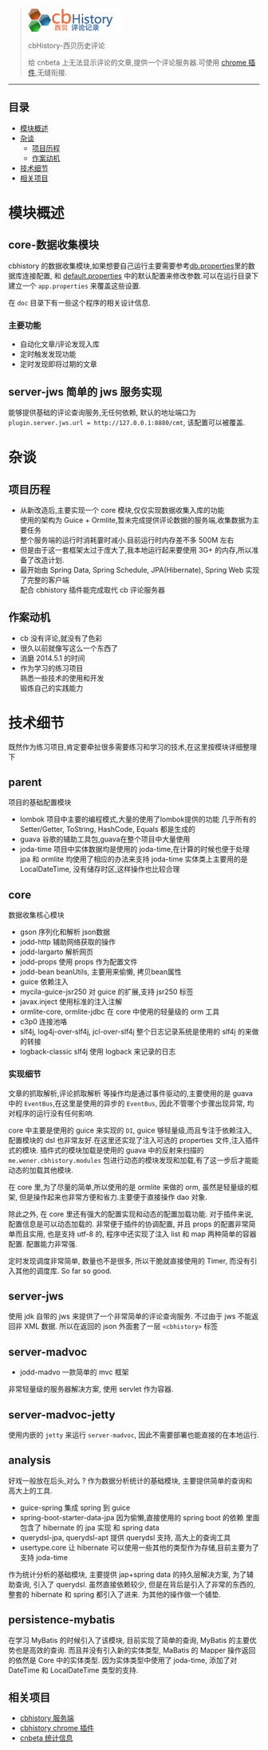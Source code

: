 > ![cbHistory-西贝历史评论插件](https://raw.githubusercontent.com/wenerme/cbhistory-extension/master/images/title.png)
>
> cbHistory-西贝历史评论
>
> 给 cnbeta 上无法显示评论的文章,提供一个评论服务器.可使用 [chrome 插件][cbhistory-extension],无缝衔接.

---

目录
----

- [模块概述](#模块概述)
- [杂谈](#杂谈)
    - [项目历程](#项目历程)
    - [作案动机](#作案动机)
- [技术细节](#技术细节)
- [相关项目](#相关项目)

模块概述
=======

core-数据收集模块
------------

cbhistory 的数据收集模块,如果想要自己运行主要需要参考[db.properties]里的数据库连接配置,
和 [default.properties] 中的默认配置来修改参数.可以在运行目录下建立一个 `app.properties`
来覆盖这些设置.

在 `doc` 目录下有一些这个程序的相关设计信息.

### 主要功能

* 自动化文章/评论发现入库
* 定时触发发现功能
* 定时发现即将过期的文章

server-jws 简单的 jws 服务实现
-----------

能够提供基础的评论查询服务,无任何依赖, 默认的地址端口为 `plugin.server.jws.url = http://127.0.0.1:8880/cmt`,
该配置可以被覆盖.

杂谈
====

项目历程
-----

* 从新改造后,主要实现一个 core 模块,仅仅实现数据收集入库的功能  
	使用的架构为 Guice + Ormlite,暂未完成提供评论数据的服务端,收集数据为主要任务  
	整个服务端的运行时消耗霎时减小.目前运行时内存差不多 500M 左右
* 但是由于这一套框架太过于庞大了,我本地运行起来要使用 3G+ 的内存,所以准备了改造计划.
* 最开始由 Spring Data, Spring Schedule, JPA(Hibernate), Spring Web 实现了完整的客户端  
	配合 cbhistory 插件能完成取代 cb 评论服务器


作案动机
-------

* cb 没有评论,就没有了色彩
* 很久以前就像写这么一个东西了
* 消磨 2014.5.1 的时间
* 作为学习的练习项目  
	熟悉一些技术的使用和开发  
	锻炼自己的实践能力

技术细节
========

既然作为练习项目,肯定要牵扯很多需要练习和学习的技术,在这里按模块详细整理下

parent
-------
项目的基础配置模块

* lombok
	项目中主要的编程模式,大量的使用了lombok提供的功能
	几乎所有的 Setter/Getter, ToString, HashCode, Equals 都是生成的
* guava
	谷歌的辅助工具包,guava在整个项目中大量使用
* joda-time
	项目中实体数据均是使用的 joda-time,在计算的时候也便于处理
	jpa 和 ormlite 均使用了相应的办法来支持 joda-time
	实体类上主要用的是 LocalDateTime, 没有储存时区,这样操作也比较合理
	
core
-----
数据收集核心模块

* gson
	序列化和解析 json数据
* jodd-http
	辅助网络获取的操作
* jodd-largarto
	解析网页
* jodd-props
	使用 props 作为配置文件
* jodd-bean
	beanUtils, 主要用来偷懒, 拷贝bean属性
* guice
	依赖注入
* mycila-guice-jsr250
	对 guice 的扩展,支持 jsr250 标签
* javax.inject
	使用标准的注入注解
* ormlite-core, ormlite-jdbc
	在 core 中使用的轻量级的 orm 工具
* c3p0
	连接池咯
* slf4j, log4j-over-slf4j, jcl-over-slf4j
	整个日志记录系统是使用的 slf4j 的来做的转接
* logback-classic
	slf4j 使用 logback 来记录的日志

### 实现细节

文章的抓取解析,评论抓取解析 等操作均是通过事件驱动的,主要使用的是 guava 中的 `EventBus`,在这里是使用的异步的 `EventBus`, 因此不管哪个步骤出现异常, 均对程序的运行没有任何影响.

core 中主要是使用的 guice 来实现的 `DI`, guice 够轻量级,而且专注于依赖注入, 配置模块的 dsl 也非常友好.在这里还实现了注入可选的 properties 文件,注入插件式的模块. 插件式的模块加载是使用的 guava 中的反射来扫描的 `me.wener.cbhistory.modules` 包进行动态的模块发现和加载,有了这一步后才能能动态的加载其他模块.

在 core 里,为了尽量的简单,所以使用的是 ormlite 来做的 orm, 虽然是轻量级的框架, 但是操作起来也非常方便和省力.主要便于直接操作 dao 对象.

除此之外, 在 core 里还有强大的配置实现和动态的配置加载功能. 对于插件来说, 配置信息是可以动态加载的. 非常便于插件的协调配置, 并且 props 的配置非常简单而且实用, 也是支持 utf-8 的, 程序中还实现了注入 list 和 map 两种简单的容器配置. 配置能力非常强.

定时发现调度非常简单, 数量也不是很多, 所以干脆就直接使用的 Timer, 而没有引入其他的调度库. So far so good.

server-jws
----------
使用 jdk 自带的 jws 来提供了一个非常简单的评论查询服务. 不过由于 jws 不能返回非 XML 数据. 所以在返回的 json 外面套了一层 `<cbhistory>` 标签

server-madvoc
-------------

* jodd-madvo
    一款简单的 mvc 框架

非常轻量级的服务器解决方案, 使用 servlet 作为容器.

server-madvoc-jetty
-------------------

使用内嵌的 `jetty` 来运行 `server-madvoc`, 因此不需要部署也能直接的在本地运行.

analysis
--------
好戏一般放在后头,对么 ? 作为数据分析统计的基础模块, 主要提供简单的查询和 高大上的工具.

* guice-spring
    集成 spring 到 guice
* spring-boot-starter-data-jpa
    因为偷懒,直接使用的 spring boot 的依赖
    里面包含了 hibernate 的 jpa 实现 和 spring data
* querydsl-jpa, querydsl-apt
    提供 querydsl 支持, 高大上的查询工具
* usertype.core
    让 hibernate 可以使用一些其他的类型作为存储,目前主要为了支持 joda-time

作为统计分析的基础模块, 主要提供 jap+spring data 的持久层解决方案, 为了辅助查询, 引入了 querydsl. 虽然直接依赖较少, 但是在背后是引入了非常的东西的, 整套的 hibernate 和 spring
都引入了进来. 为其他的操作做一个铺垫.

persistence-mybatis
------------------
在学习 MyBatis 的时候引入了该模块, 目前实现了简单的查询, MyBatis 的主要优势也是高效的查询. 而且并没有引入新的实体类型, MaBatis 的 Mapper 操作返回的依然是 Core 中的实体类型. 因为实体类型中使用了 joda-time, 添加了对 DateTime 和 LocalDateTime 类型的支持.

相关项目
--------
* [cbhistory 服务端][cbhistory-server]
* [cbhistory chrome 插件][cbhistory-extension]
* [cnbeta 统计信息](http://wenerme.github.io/cbhistory/)

 [cbhistory-server]:https://github.com/wenerme/cbhistory
 [cbhistory-extension]:https://github.com/wenerme/cbhistory-extension
 [db.properties]:https://github.com/wenerme/cbhistory/blob/master/core/src/main/resources/db.properties
 [default.properties]:https://github.com/wenerme/cbhistory/blob/master/core/src/main/resources/default.properties
 [pom.xml]:https://github.com/wenerme/cbhistory/blob/master/pom.xml
 
